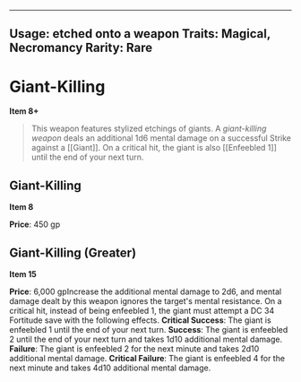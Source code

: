 
---
Usage: etched onto a weapon
Traits: Magical, Necromancy
Rarity: Rare
---

# Giant-Killing

**Item 8+**

> This weapon features stylized etchings of giants. A *giant-killing weapon* deals an additional 1d6 mental damage on a successful Strike against a [[Giant]]. On a critical hit, the giant is also [[Enfeebled 1]] until the end of your next turn.

## Giant-Killing

**Item 8**

**Price**: 450 gp

## Giant-Killing (Greater)

**Item 15**

**Price**: 6,000 gpIncrease the additional mental damage to 2d6, and mental damage dealt by this weapon ignores the target's mental resistance. On a critical hit, instead of being enfeebled 1, the giant must attempt a DC 34 Fortitude save with the following effects.
**Critical Success**: The giant is enfeebled 1 until the end of your next turn.
**Success**: The giant is enfeebled 2 until the end of your next turn and takes 1d10 additional mental damage.
**Failure**: The giant is enfeebled 2 for the next minute and takes 2d10 additional mental damage.
**Critical Failure**: The giant is enfeebled 4 for the next minute and takes 4d10 additional mental damage.
